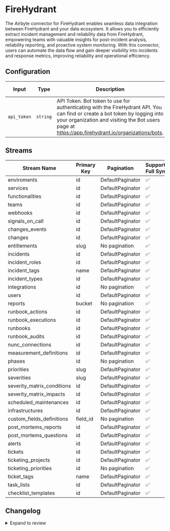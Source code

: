 # FireHydrant
The Airbyte connector for FireHydrant enables seamless data integration between FireHydrant and your data ecosystem. It allows you to efficiently extract incident management and reliability data from FireHydrant, empowering teams with valuable insights for post-incident analysis, reliability reporting, and proactive system monitoring. With this connector, users can automate the data flow and gain deeper visibility into incidents and response metrics, improving reliability and operational efficiency.

## Configuration

| Input | Type | Description | Default Value |
|-------|------|-------------|---------------|
| `api_token` | `string` | API Token. Bot token to use for authenticating with the FireHydrant API. You can find or create a bot token by logging into your organization and visiting the Bot users page at https://app.firehydrant.io/organizations/bots. |  |

## Streams
| Stream Name | Primary Key | Pagination | Supports Full Sync | Supports Incremental |
|-------------|-------------|------------|---------------------|----------------------|
| enviroments | id | DefaultPaginator | ✅ |  ❌  |
| services | id | DefaultPaginator | ✅ |  ❌  |
| functionalities | id | DefaultPaginator | ✅ |  ❌  |
| teams | id | DefaultPaginator | ✅ |  ❌  |
| webhooks | id | DefaultPaginator | ✅ |  ❌  |
| signals_on_call | id | DefaultPaginator | ✅ |  ❌  |
| changes_events | id | DefaultPaginator | ✅ |  ❌  |
| changes | id | DefaultPaginator | ✅ |  ❌  |
| entitlements | slug | No pagination | ✅ |  ❌  |
| incidents | id | DefaultPaginator | ✅ |  ❌  |
| incident_roles | id | DefaultPaginator | ✅ |  ❌  |
| incident_tags | name | DefaultPaginator | ✅ |  ❌  |
| incident_types | id | DefaultPaginator | ✅ |  ❌  |
| integrations | id | No pagination | ✅ |  ❌  |
| users | id | DefaultPaginator | ✅ |  ❌  |
| reports | bucket | No pagination | ✅ |  ❌  |
| runbook_actions | id | DefaultPaginator | ✅ |  ❌  |
| runbook_executions | id | DefaultPaginator | ✅ |  ❌  |
| runbooks | id | DefaultPaginator | ✅ |  ❌  |
| runbook_audits | id | DefaultPaginator | ✅ |  ❌  |
| nunc_connections | id | DefaultPaginator | ✅ |  ❌  |
| measurement_definitions | id | DefaultPaginator | ✅ |  ❌  |
| phases | id | No pagination | ✅ |  ❌  |
| priorities | slug | DefaultPaginator | ✅ |  ❌  |
| severities | slug | DefaultPaginator | ✅ |  ❌  |
| severity_matrix_conditions | id | DefaultPaginator | ✅ |  ❌  |
| severity_matrix_impacts | id | DefaultPaginator | ✅ |  ❌  |
| scheduled_maintenances | id | DefaultPaginator | ✅ |  ❌  |
| infrastructures | id | DefaultPaginator | ✅ |  ❌  |
| custom_fields_definitions | field_id | No pagination | ✅ |  ❌  |
| post_mortems_reports | id | DefaultPaginator | ✅ |  ❌  |
| post_mortems_questions | id | DefaultPaginator | ✅ |  ❌  |
| alerts | id | DefaultPaginator | ✅ |  ❌  |
| tickets | id | DefaultPaginator | ✅ |  ❌  |
| ticketing_projects | id | DefaultPaginator | ✅ |  ❌  |
| ticketing_priorities | id | No pagination | ✅ |  ❌  |
| ticket_tags | name | DefaultPaginator | ✅ |  ❌  |
| task_lists | id | DefaultPaginator | ✅ |  ❌  |
| checklist_templates | id | DefaultPaginator | ✅ |  ❌  |

## Changelog

<details>
  <summary>Expand to review</summary>

| Version          | Date              | Pull Request | Subject        |
|------------------|-------------------|--------------|----------------|
| 0.0.20 | 2025-05-10 | [59388](https://github.com/airbytehq/airbyte/pull/59388) | Update dependencies |
| 0.0.19 | 2025-04-26 | [58327](https://github.com/airbytehq/airbyte/pull/58327) | Update dependencies |
| 0.0.18 | 2025-04-12 | [57811](https://github.com/airbytehq/airbyte/pull/57811) | Update dependencies |
| 0.0.17 | 2025-04-05 | [57265](https://github.com/airbytehq/airbyte/pull/57265) | Update dependencies |
| 0.0.16 | 2025-03-29 | [56536](https://github.com/airbytehq/airbyte/pull/56536) | Update dependencies |
| 0.0.15 | 2025-03-22 | [55954](https://github.com/airbytehq/airbyte/pull/55954) | Update dependencies |
| 0.0.14 | 2025-03-08 | [55315](https://github.com/airbytehq/airbyte/pull/55315) | Update dependencies |
| 0.0.13 | 2025-03-01 | [54938](https://github.com/airbytehq/airbyte/pull/54938) | Update dependencies |
| 0.0.12 | 2025-02-22 | [54432](https://github.com/airbytehq/airbyte/pull/54432) | Update dependencies |
| 0.0.11 | 2025-02-15 | [53746](https://github.com/airbytehq/airbyte/pull/53746) | Update dependencies |
| 0.0.10 | 2025-02-08 | [53336](https://github.com/airbytehq/airbyte/pull/53336) | Update dependencies |
| 0.0.9 | 2025-02-01 | [52812](https://github.com/airbytehq/airbyte/pull/52812) | Update dependencies |
| 0.0.8 | 2025-01-25 | [52356](https://github.com/airbytehq/airbyte/pull/52356) | Update dependencies |
| 0.0.7 | 2025-01-18 | [51635](https://github.com/airbytehq/airbyte/pull/51635) | Update dependencies |
| 0.0.6 | 2025-01-11 | [51117](https://github.com/airbytehq/airbyte/pull/51117) | Update dependencies |
| 0.0.5 | 2024-12-28 | [50544](https://github.com/airbytehq/airbyte/pull/50544) | Update dependencies |
| 0.0.4 | 2024-12-21 | [50022](https://github.com/airbytehq/airbyte/pull/50022) | Update dependencies |
| 0.0.3 | 2024-12-14 | [49520](https://github.com/airbytehq/airbyte/pull/49520) | Update dependencies |
| 0.0.2 | 2024-12-12 | [49205](https://github.com/airbytehq/airbyte/pull/49205) | Update dependencies |
| 0.0.1 | 2024-11-08 | | Initial release by [@parthiv11](https://github.com/parthiv11) via Connector Builder |

</details>
